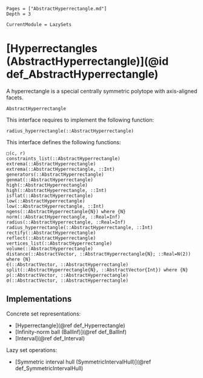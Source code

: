 ```@contents
Pages = ["AbstractHyperrectangle.md"]
Depth = 3
```

```@meta
CurrentModule = LazySets
```

# [Hyperrectangles (AbstractHyperrectangle)](@id def_AbstractHyperrectangle)

A hyperrectangle is a special centrally symmetric polytope with axis-aligned
facets.

```@docs
AbstractHyperrectangle
```

This interface requires to implement the following function:

```@docs
radius_hyperrectangle(::AbstractHyperrectangle)
```

This interface defines the following functions:

```@docs
□(c, r)
constraints_list(::AbstractHyperrectangle)
extrema(::AbstractHyperrectangle)
extrema(::AbstractHyperrectangle, ::Int)
generators(::AbstractHyperrectangle)
genmat(::AbstractHyperrectangle)
high(::AbstractHyperrectangle)
high(::AbstractHyperrectangle, ::Int)
isflat(::AbstractHyperrectangle)
low(::AbstractHyperrectangle)
low(::AbstractHyperrectangle, ::Int)
ngens(::AbstractHyperrectangle{N}) where {N}
norm(::AbstractHyperrectangle, ::Real=Inf)
radius(::AbstractHyperrectangle, ::Real=Inf)
radius_hyperrectangle(::AbstractHyperrectangle, ::Int)
rectify(::AbstractHyperrectangle)
reflect(::AbstractHyperrectangle)
vertices_list(::AbstractHyperrectangle)
volume(::AbstractHyperrectangle)
distance(::AbstractVector, ::AbstractHyperrectangle{N}; ::Real=N(2)) where {N}
∈(::AbstractVector, ::AbstractHyperrectangle)
split(::AbstractHyperrectangle{N}, ::AbstractVector{Int}) where {N}
ρ(::AbstractVector, ::AbstractHyperrectangle)
σ(::AbstractVector, ::AbstractHyperrectangle)
```

## Implementations

Concrete set representations:

* [Hyperrectangle](@ref def_Hyperrectangle)
* [Infinity-norm ball (BallInf)](@ref def_BallInf)
* [Interval](@ref def_Interval)

Lazy set operations:

* [Symmetric interval hull (SymmetricIntervalHull)](@ref def_SymmetricIntervalHull)
